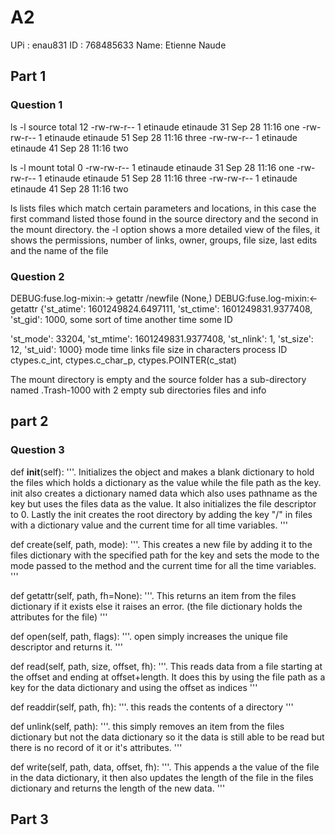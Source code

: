 # A2

UPi : enau831
ID : 768485633
Name: Etienne Naude

## Part 1

### Question 1

ls -l source
total 12
-rw-rw-r-- 1 etinaude etinaude 31 Sep 28 11:16 one
-rw-rw-r-- 1 etinaude etinaude 51 Sep 28 11:16 three
-rw-rw-r-- 1 etinaude etinaude 41 Sep 28 11:16 two

ls -l mount
total 0
-rw-rw-r-- 1 etinaude etinaude 31 Sep 28 11:16 one
-rw-rw-r-- 1 etinaude etinaude 51 Sep 28 11:16 three
-rw-rw-r-- 1 etinaude etinaude 41 Sep 28 11:16 two

ls lists files which match certain parameters and locations, in this case the first command listed those found in the
source directory and the second in the mount directory.
the -l option shows a more detailed view of the files, it shows the permissions, number of links, owner, groups, file size, last edits and the name of the file

### Question 2

DEBUG:fuse.log-mixin:-> getattr /newfile (None,)
DEBUG:fuse.log-mixin:<- getattr {'st_atime': 1601249824.6497111, 'st_ctime': 1601249831.9377408, 'st_gid': 1000,
some sort of time another time some ID

'st_mode': 33204, 'st_mtime': 1601249831.9377408, 'st_nlink': 1, 'st_size': 12, 'st_uid': 1000}
mode time links file size in characters process ID
ctypes.c_int, ctypes.c_char_p, ctypes.POINTER(c_stat)

The mount directory is empty and the source folder has a sub-directory named .Trash-1000 with 2 empty sub directories files and info

## part 2

### Question 3

def **init**(self):
'''.
Initializes the object and makes a blank dictionary to hold the files which holds a dictionary as the value while the file path as the key.
init also creates a dictionary named data which also uses pathname as the key but uses the files data as the value.
It also initializes the file descriptor to 0.
Lastly the init creates the root directory by adding the key "/" in files with a dictionary value and the current time for all time variables.
'''

def create(self, path, mode):
'''.
This creates a new file by adding it to the files dictionary with the specified path for the key and sets the mode to the mode passed to the method and the current time for all the time variables.
'''

def getattr(self, path, fh=None):
'''.
This returns an item from the files dictionary if it exists else it raises an error. (the file dictionary holds the attributes for the file)
'''

def open(self, path, flags):
'''.
open simply increases the unique file descriptor and returns it.
'''

def read(self, path, size, offset, fh):
'''.
This reads data from a file starting at the offset and ending at offset+length.
It does this by using the file path as a key for the data dictionary and using the offset as indices
'''

def readdir(self, path, fh):
'''.
this reads the contents of a directory
'''

def unlink(self, path):
'''.
this simply removes an item from the files dictionary but not the data dictionary so it the data is still able to be read but there is no record of it or it's attributes.
'''

def write(self, path, data, offset, fh):
'''.
This appends a the value of the file in the data dictionary, it then also updates the length of the file in the files dictionary and returns the length of the new data.
'''

## Part 3
